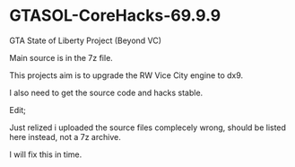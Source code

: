 # GTASOL-CoreHacks-69.9.9
GTA State of Liberty Project (Beyond VC)

Main source is in the 7z file.

This projects aim is to upgrade the RW Vice City engine to dx9.

I also need to get the source code and hacks stable.

Edit;

Just relized i uploaded the source files complecely wrong, should be listed here instead, not a 7z archive.

I will fix this in time.
